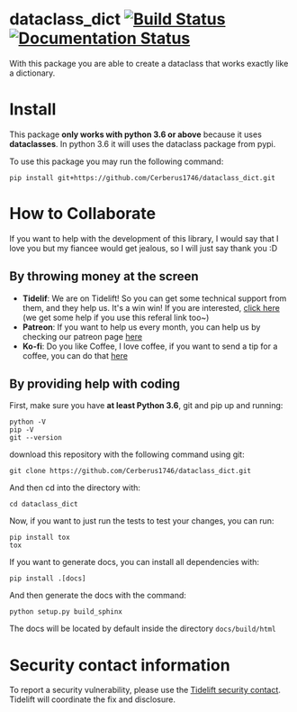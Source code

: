 dataclass_dict [![Build Status](https://travis-ci.org/Cerberus1746/dataclass_dict.svg?branch=master)](https://travis-ci.org/Cerberus1746/dataclass_dict) [![Documentation Status](https://readthedocs.org/projects/dataclass-dict/badge/?version=latest)](https://dataclass-dict.readthedocs.io/en/latest/?badge=latest)
===============
With this package you are able to create a dataclass that works exactly like a dictionary.

# Install
This package **only works with python 3.6 or above** because it uses **dataclasses**. In python 3.6
it will uses the dataclass package from pypi.

To use this package you may run the following command:
```
pip install git+https://github.com/Cerberus1746/dataclass_dict.git
```

# How to Collaborate
If you want to help with the development of this library, I would say that I love you but my
fiancee would get jealous, so I will just say thank you :D

## By throwing money at the screen
- **Tidelif**: We are on Tidelift! So you can get some technical support from them, and they help us.
  It's a win win! If you are interested,
  [click here](https://tidelift.com/subscription/pkg/pypi-dataclass-dict?utm_source=pypi-dataclass-dict&utm_medium=referral&utm_campaign=readme)
  (we get some help if you use this referal link too~)
- **Patreon**: If you want to help us every month, you can help us by checking our patreon page
  [here](https://www.patreon.com/project_chrysalis)
- **Ko-fi**: Do you like Coffee, I love coffee, if you want to send a tip for a coffee, you can do
  that [here](https://ko-fi.com/project_chrysalis)

## By providing help with coding
First, make sure you have **at least Python 3.6**, git and pip up and running:
```
python -V
pip -V
git --version
```
download this repository with the following command using git:
```
git clone https://github.com/Cerberus1746/dataclass_dict.git
```

And then cd into the directory with:
```
cd dataclass_dict
```

Now, if you want to just run the tests to test your changes, you can run:
```
pip install tox
tox
```
If you want to generate docs, you can install all dependencies with:
```
pip install .[docs]
```

And then generate the docs with the command:
```
python setup.py build_sphinx
```
The docs will be located by default inside the directory `docs/build/html`

# Security contact information
To report a security vulnerability, please use the
[Tidelift security contact](https://tidelift.com/security). Tidelift will coordinate the fix and
disclosure.
